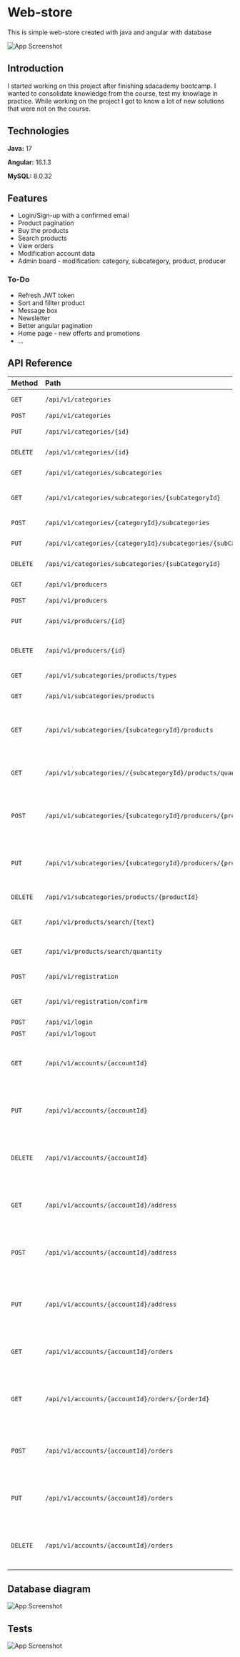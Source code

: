 # Web-store

This is simple web-store created with java and angular with database

![App Screenshot](https://ik.imagekit.io/glowacki/Zrzut_ekranu_2023-07-12_102052.png?updatedAt=1689150176647)
## Introduction 
I started working on this project after finishing sdacademy bootcamp. I wanted to consolidate knowledge from the course, test my knowlage in practice. While working on the project I got to know a lot of new solutions that were not on the course.

## Technologies
**Java:** 17

**Angular:** 16.1.3

**MySQL:** 8.0.32 



## Features

- Login/Sign-up with a confirmed email
- Product pagination 
- Buy the products
- Search products
- View orders
- Modification account data
- Admin board - modification: category, subcategory, product, producer

### To-Do

- Refresh JWT token
- Sort and fillter product
- Message box
- Newsletter
- Better angular pagination
- Home page - new offerts and promotions
- ...

## API Reference

| Method        | Path           | Permision  | Description |
| ------------- |:-------------| -----------| -----------|
| `GET` | `/api/v1/categories`| User  | Get all categories |
| `POST` | `/api/v1/categories` |Admin | Add category | 
| `PUT` | `/api/v1/categories/{id}` |Admin | Update category | 
| `DELETE` | `/api/v1/categories/{id}` | Admin |Delete category | 
| `GET` | `/api/v1/categories/subcategories` |User | Get all subcategories | 
| `GET` | `/api/v1/categories/subcategories/{subCategoryId}` |User | Get subcategory by id | 
| `POST` | `/api/v1/categories/{categoryId}/subcategories` | Admin | Add subcategory |
| `PUT` | `/api/v1/categories/{categoryId}/subcategories/{subCategoryId}` | Admin | Update subcategory |
| `DELETE` | `/api/v1/categories/subcategories/{subCategoryId}` |Admin | Delete subcategory | 
| `GET` | `/api/v1/producers` | Admin | Get all producers |
| `POST` | `/api/v1/producers` | Admin | Add producer |
| `PUT` | `/api/v1/producers/{id}` | Admin | Update producer by id |
| `DELETE` | `/api/v1/producers/{id}` | Admin | Delte producer by id |
| `GET` | `/api/v1/subcategories/products/types` | User |Get all product types | 
| `GET` | `/api/v1/subcategories/products` | Admin | Get all products |
| `GET` | `/api/v1/subcategories/{subcategoryId}/products` |  Admin |Get all products by subcategory id with params |
| `GET` | `/api/v1/subcategories//{subcategoryId}/products/quantity` |  Admin | Get products quantity by subcategory id|
| `POST` | `/api/v1/subcategories/{subcategoryId}/producers/{producerId}/products` | Admin |Add product by subcategory id and producer id | 
| `PUT` | `/api/v1/subcategories/{subcategoryId}/producers/{producerId}/products/{productId}` |  Admin |Update product by subcategory id and producer id |
| `DELETE` | `/api/v1/subcategories/products/{productId}` |  Admin |Delete product by id |
| `GET` | `/api/v1/products/search/{text}` |  User |Get search products with params |
| `GET` | `/api/v1/products/search/quantity` | User | Get search products quantity|
| `POST` | `/api/v1/registration` | User | Account registration | 
| `GET` | `/api/v1/registration/confirm` | User | Confrim registration token | 
| `POST` | `/api/v1/login` | User | Login | 
| `POST` | `/api/v1/logout` | User | Logout | 
| `GET` | `/api/v1/accounts/{accountId}` | User | Get account data by account id with authorization | 
| `PUT` | `/api/v1/accounts/{accountId}` | User | Update account data by account id with authorization | 
| `DELETE` | `/api/v1/accounts/{accountId}` | User | Delete account by account id data with authorization | 
| `GET` | `/api/v1/accounts/{accountId}/address` | User | Get account address data by account with authorization | 
| `POST` | `/api/v1/accounts/{accountId}/address` | User | Add account address data by account with authorization | 
| `PUT` | `/api/v1/accounts/{accountId}/address` | User | Update account address data by account with authorization | 
| `GET` | `/api/v1/accounts/{accountId}/orders` | User | Get account all orders by account with authorization | 
| `GET` | `/api/v1/accounts/{accountId}/orders/{orderId}` | User | Get account order by account id and order id with authorization | 
| `POST` | `/api/v1/accounts/{accountId}/orders` | User | Add order to account by account id with authorization | 
| `PUT` | `/api/v1/accounts/{accountId}/orders` | User | Update order in account by account id with authorization | 
| `DELETE` | `/api/v1/accounts/{accountId}/orders` | User | Delete order from account by account id with authorization | 



## Database diagram

![App Screenshot](https://ik.imagekit.io/glowacki/Zrzut_ekranu_2023-07-12_192353.png?updatedAt=1689182679226)

## Tests
![App Screenshot](https://ik.imagekit.io/glowacki/Tests.jpg?updatedAt=1689219890363)
